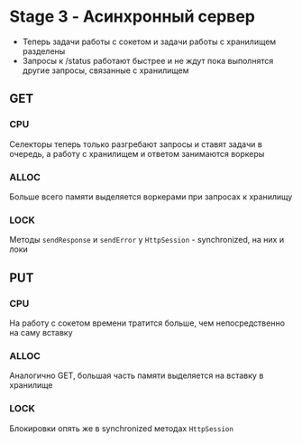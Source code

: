 # Stage 3 - Асинхронный сервер
* Теперь задачи работы с сокетом и задачи работы с хранилищем разделены
* Запросы к /status работают быстрее и не ждут пока выполнятся другие запросы, связанные с хранилищем

## GET
### CPU
Селекторы теперь только разгребают запросы и ставят задачи в очередь, а работу с хранилищем и ответом занимаются воркеры
### ALLOC
Больше всего памяти выделяется воркерами при запросах к хранилищу
### LOCK
Методы `sendResponse` и `sendError` у `HttpSession` - synchronized, на них и локи

## PUT
### CPU
На работу с сокетом времени тратится больше, чем непосредственно на саму вставку
### ALLOC
Аналогично GET, большая часть памяти выделяется на вставку в хранилище
### LOCK
Блокировки опять же в synchronized методах `HttpSession`